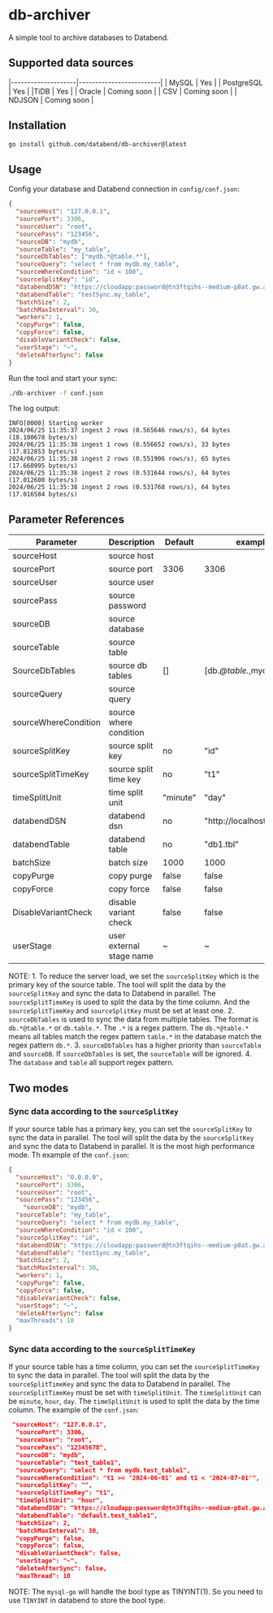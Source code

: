 # db-archiver
A simple tool to archive databases to Databend.

## Supported data sources
|--------------------|-------------------------|
| MySQL | Yes |
| PostgreSQL | Yes |
|TiDB | Yes |
| Oracle | Coming soon |
| CSV | Coming soon |
| NDJSON | Coming soon |


## Installation
```bash
go install github.com/databend/db-archiver@latest
```

## Usage

Config your database and Databend connection in `config/conf.json`:
```json
{
  "sourceHost": "127.0.0.1",
  "sourcePort": 3306,
  "sourceUser": "root",
  "sourcePass": "123456",
  "sourceDB": "mydb",
  "sourceTable": "my_table",
  "sourceDbTables": ["mydb.*@table.*"],
  "sourceQuery": "select * from mydb.my_table",
  "sourceWhereCondition": "id < 100",
  "sourceSplitKey": "id",
  "databendDSN": "https://cloudapp:password@tn3ftqihs--medium-p8at.gw.aws-us-east-2.default.databend.com:443",
  "databendTable": "testSync.my_table",
  "batchSize": 2,
  "batchMaxInterval": 30,
  "workers": 1,
  "copyPurge": false,
  "copyForce": false,
  "disableVariantCheck": false,
  "userStage": "~",
  "deleteAfterSync": false
}

```

Run the tool and start your sync:
```bash
./db-archiver -f conf.json
```

The log output:
```
INFO[0000] Starting worker              
2024/06/25 11:35:37 ingest 2 rows (0.565646 rows/s), 64 bytes (18.100678 bytes/s)
2024/06/25 11:35:38 ingest 1 rows (0.556652 rows/s), 33 bytes (17.812853 bytes/s)
2024/06/25 11:35:38 ingest 2 rows (0.551906 rows/s), 65 bytes (17.660995 bytes/s)
2024/06/25 11:35:38 ingest 2 rows (0.531644 rows/s), 64 bytes (17.012600 bytes/s)
2024/06/25 11:35:38 ingest 2 rows (0.531768 rows/s), 64 bytes (17.016584 bytes/s)
```


## Parameter References
| Parameter           | Description               | Default  | example                 | required |
|---------------------|---------------------------|----------|-------------------------|----------|
| sourceHost          | source host               |          |                         | true     |
| sourcePort          | source port               | 3306     | 3306                    | true     |
| sourceUser          | source user               |          |                         | true     |
| sourcePass          | source password           |          |                         | true     |
| sourceDB            | source database           |          |                         | true     |
| sourceTable         | source table              |          |                         | true     |
| SourceDbTables      | source db tables          | []       | [db.*@table.*,mydb.*.table.*]     | false |
| sourceQuery         | source query              |          |                         | true     |
| sourceWhereCondition | source where condition    |          |                         | false    |
| sourceSplitKey      | source split key          | no       | "id"                    | false    |
| sourceSplitTimeKey  | source split time key     | no       | "t1"                    | false    |
| timeSplitUnit       | time split unit           | "minute" | "day"                   | false    |
| databendDSN         | databend dsn              | no       | "http://localhost:8000" | true     |
| databendTable       | databend table            | no       | "db1.tbl"               | true     |
| batchSize           | batch size                | 1000     | 1000                    | false    |
| copyPurge           | copy purge                | false    | false                   | false    |
| copyForce           | copy force                | false    | false                   | false    |
| DisableVariantCheck | disable variant check     | false    | false                   | false    |
| userStage           | user external stage name  | ~        | ~                       | false    |

NOTE: 1. To reduce the server load, we set the `sourceSplitKey` which is the primary key of the source table. The tool will split the data by the `sourceSplitKey` and sync the data to Databend in parallel.
The `sourceSplitTimeKey` is used to split the data by the time column. And the `sourceSplitTimeKey` and `sourceSplitKey` must be set at least one.
2. `sourceDbTables` is used to sync the data from multiple tables. The format is `db.*@table.*` or `db.table.*`. The `.*` is a regex pattern. The `db.*@table.*` means all tables match the regex pattern `table.*` in the database match the regex pattern `db.*`. 
3. `sourceDbTables` has a higher priority than `sourceTable` and `sourceDB`. If `sourceDbTables` is set, the `sourceTable` will be ignored.
4. The `database` and `table` all support regex pattern. 


## Two modes
### Sync data according to the `sourceSplitKey`
If your source table has a primary key, you can set the `sourceSplitKey` to sync the data in parallel. The tool will split the data by the `sourceSplitKey` and sync the data to Databend in parallel.
It is the most high performance mode.
Th example of the `conf.json`:
```json
{
  "sourceHost": "0.0.0.0",
  "sourcePort": 3306,
  "sourceUser": "root",
  "sourcePass": "123456",
    "sourceDB": "mydb",
  "sourceTable": "my_table",
  "sourceQuery": "select * from mydb.my_table",
  "sourceWhereCondition": "id < 100",
  "sourceSplitKey": "id",
  "databendDSN": "https://cloudapp:password@tn3ftqihs--medium-p8at.gw.aws-us-east-2.default.databend.com:443",
  "databendTable": "testSync.my_table",
  "batchSize": 2,
  "batchMaxInterval": 30,
  "workers": 1,
  "copyPurge": false,
  "copyForce": false,
  "disableVariantCheck": false,
  "userStage": "~",
  "deleteAfterSync": false
  "maxThreads": 10
}
```

### Sync data according to the `sourceSplitTimeKey`
If your source table has a time column, you can set the `sourceSplitTimeKey` to sync the data in parallel. The tool will split the data by the `sourceSplitTimeKey` and sync the data to Databend in parallel.
The `sourceSplitTimeKey` must be set with `timeSplitUnit`. The `timeSplitUnit` can be `minute`, `hour`, `day`. The `timeSplitUnit` is used to split the data by the time column.
The example of the `conf.json`:
```json
 "sourceHost": "127.0.0.1",
  "sourcePort": 3306,
  "sourceUser": "root",
  "sourcePass": "12345678",
  "sourceDB": "mydb",
  "sourceTable": "test_table1",
  "sourceQuery": "select * from mydb.test_table1",
  "sourceWhereCondition": "t1 >= '2024-06-01' and t1 < '2024-07-01'",
  "sourceSplitKey": "",
  "sourceSplitTimeKey": "t1",
  "timeSplitUnit": "hour",
  "databendDSN": "https://cloudapp:password@tn3ftqihs--medium-p8at.gw.aws-us-east-2.default.databend.com:443",
  "databendTable": "default.test_table1",
  "batchSize": 2,
  "batchMaxInterval": 30,
  "copyPurge": false,
  "copyForce": false,
  "disableVariantCheck": false,
  "userStage": "~",
  "deleteAfterSync": false,
  "maxThread": 10
```


NOTE: The `mysql-go` will handle the bool type as TINYINT(1). So you need to use `TINYINT` in databend to store the bool type.